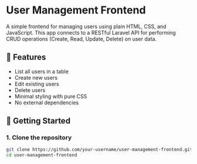 # User Management Frontend

A simple frontend for managing users using plain HTML, CSS, and JavaScript. This app connects to a RESTful Laravel API for performing CRUD operations (Create, Read, Update, Delete) on user data.

## 📌 Features

- List all users in a table
- Create new users
- Edit existing users
- Delete users
- Minimal styling with pure CSS
- No external dependencies

## 🚀 Getting Started

### 1. Clone the repository
```bash
git clone https://github.com/your-username/user-management-frontend.git
cd user-management-frontend
